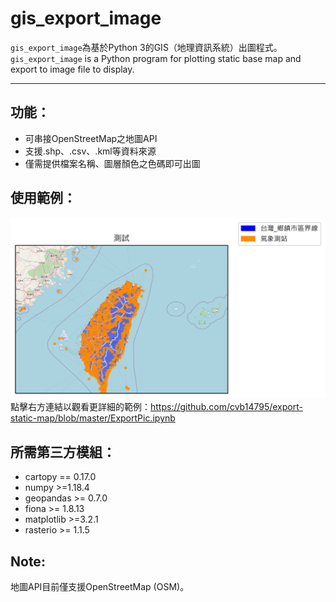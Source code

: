 # gis_export_image
`gis_export_image`為基於Python 3的GIS（地理資訊系統）出圖程式。  
`gis_export_image` is a Python program for plotting static base map and export to image file to display.

------

## 功能：

* 可串接OpenStreetMap之地圖API
* 支援.shp、.csv、.kml等資料來源
* 僅需提供檔案名稱、圖層顏色之色碼即可出圖

## 使用範例：
![image](https://github.com/cvb14795/export-static-map/blob/master/img/Example.jpg)
點擊右方連結以觀看更詳細的範例：https://github.com/cvb14795/export-static-map/blob/master/ExportPic.ipynb

## 所需第三方模組：

* cartopy == 0.17.0
* numpy >=1.18.4
* geopandas >= 0.7.0
* fiona >= 1.8.13
* matplotlib >=3.2.1	
* rasterio >= 1.1.5

## Note:

地圖API目前僅支援OpenStreetMap (OSM)。
